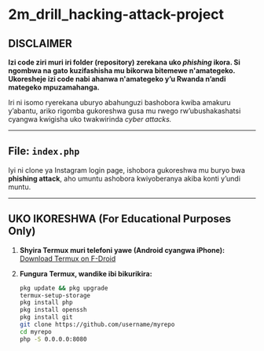 # 2m_drill_hacking-attack-project

## DISCLAIMER

**Izi code ziri muri iri folder (repository) zerekana uko *phishing* ikora. Si ngombwa na gato kuzifashisha mu bikorwa bitemewe n'amategeko. Ukoresheje izi code nabi ahanwa n'amategeko y’u Rwanda n’andi mategeko mpuzamahanga.**

Iri ni isomo ryerekana uburyo abahunguzi bashobora kwiba amakuru y’abantu, ariko rigomba gukoreshwa gusa mu rwego rw’ubushakashatsi cyangwa kwigisha uko twakwirinda *cyber attacks.*

---

## File: `index.php`

Iyi ni clone ya Instagram login page, ishobora gukoreshwa mu buryo bwa **phishing attack**, aho umuntu ashobora kwiyoberanya akiba konti y’undi muntu.

---

## UKO IKORESHWA (For Educational Purposes Only)

1. **Shyira Termux muri telefoni yawe (Android cyangwa iPhone):**  
   [Download Termux on F-Droid](https://f-droid.org/en/packages/com.termux/)

2. **Fungura Termux, wandike ibi bikurikira:**
   ```bash
   pkg update && pkg upgrade
   termux-setup-storage
   pkg install php
   pkg install openssh
   pkg install git
   git clone https://github.com/username/myrepo
   cd myrepo
   php -S 0.0.0.0:8080
